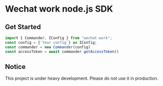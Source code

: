 # Wechat work node.js SDK

## Get Started

```typescript
import { Commander, IConfig } from "wechat-work";
const config = {`Your config`} as IConfig;
const commander = new Commander(config)
const accessToken = await commander.getAccessToken()
```

## Notice

This project is under heavy development. Please do not use it in production.

